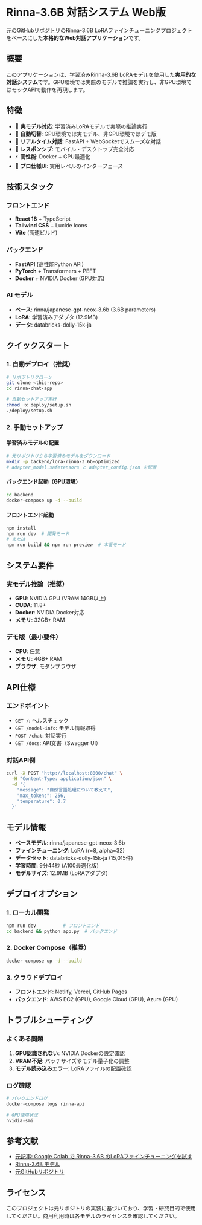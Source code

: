 # Rinna-3.6B 対話システム Web版

[元のGitHubリポジトリ](https://github.com/masanori-takada/250721_try2)のRinna-3.6B LoRAファインチューニングプロジェクトをベースにした**本格的なWeb対話アプリケーション**です。

## 概要

このアプリケーションは、学習済みRinna-3.6B LoRAモデルを使用した**実用的な対話システム**です。GPU環境では実際のモデルで推論を実行し、非GPU環境ではモックAPIで動作を再現します。

## 特徴

- 🤖 **実モデル対応**: 学習済みLoRAモデルで実際の推論実行
- 🔄 **自動切替**: GPU環境では実モデル、非GPU環境ではデモ版
- 💬 **リアルタイム対話**: FastAPI + WebSocketでスムーズな対話
- 📱 **レスポンシブ**: モバイル・デスクトップ完全対応
- ⚡ **高性能**: Docker + GPU最適化
- 🎨 **プロ仕様UI**: 実用レベルのインターフェース

## 技術スタック

### フロントエンド
- **React 18** + TypeScript
- **Tailwind CSS** + Lucide Icons
- **Vite** (高速ビルド)

### バックエンド
- **FastAPI** (高性能Python API)
- **PyTorch** + Transformers + PEFT
- **Docker** + NVIDIA Docker (GPU対応)

### AI モデル
- **ベース**: rinna/japanese-gpt-neox-3.6b (3.6B parameters)
- **LoRA**: 学習済みアダプタ (12.9MB)
- **データ**: databricks-dolly-15k-ja

## クイックスタート

### 1. 自動デプロイ（推奨）

```bash
# リポジトリクローン
git clone <this-repo>
cd rinna-chat-app

# 自動セットアップ実行
chmod +x deploy/setup.sh
./deploy/setup.sh
```

### 2. 手動セットアップ

#### 学習済みモデルの配置
```bash
# 元リポジトリから学習済みモデルをダウンロード
mkdir -p backend/lora-rinna-3.6b-optimized
# adapter_model.safetensors と adapter_config.json を配置
```

#### バックエンド起動（GPU環境）
```bash
cd backend
docker-compose up -d --build
```

#### フロントエンド起動
```bash
npm install
npm run dev  # 開発モード
# または
npm run build && npm run preview  # 本番モード
```

## システム要件

### 実モデル推論（推奨）
- **GPU**: NVIDIA GPU (VRAM 14GB以上)
- **CUDA**: 11.8+
- **Docker**: NVIDIA Docker対応
- **メモリ**: 32GB+ RAM

### デモ版（最小要件）
- **CPU**: 任意
- **メモリ**: 4GB+ RAM
- **ブラウザ**: モダンブラウザ

## API仕様

### エンドポイント
- `GET /`: ヘルスチェック
- `GET /model-info`: モデル情報取得
- `POST /chat`: 対話実行
- `GET /docs`: API文書（Swagger UI）

### 対話API例
```bash
curl -X POST "http://localhost:8000/chat" \
  -H "Content-Type: application/json" \
  -d '{
    "message": "自然言語処理について教えて",
    "max_tokens": 256,
    "temperature": 0.7
  }'
```

## モデル情報

- **ベースモデル**: rinna/japanese-gpt-neox-3.6b
- **ファインチューニング**: LoRA (r=8, alpha=32)
- **データセット**: databricks-dolly-15k-ja (15,015件)
- **学習時間**: 9分44秒 (A100最適化版)
- **モデルサイズ**: 12.9MB (LoRAアダプタ)

## デプロイオプション

### 1. ローカル開発
```bash
npm run dev          # フロントエンド
cd backend && python app.py  # バックエンド
```

### 2. Docker Compose（推奨）
```bash
docker-compose up -d --build
```

### 3. クラウドデプロイ
- **フロントエンド**: Netlify, Vercel, GitHub Pages
- **バックエンド**: AWS EC2 (GPU), Google Cloud (GPU), Azure (GPU)

## トラブルシューティング

### よくある問題
1. **GPU認識されない**: NVIDIA Dockerの設定確認
2. **VRAM不足**: バッチサイズやモデル量子化の調整
3. **モデル読み込みエラー**: LoRAファイルの配置確認

### ログ確認
```bash
# バックエンドログ
docker-compose logs rinna-api

# GPU使用状況
nvidia-smi
```

## 参考文献

- [元記事: Google Colab で Rinna-3.6B のLoRAファインチューニングを試す](https://note.com/npaka/n/nc387b639e50e)
- [Rinna-3.6B モデル](https://huggingface.co/rinna/japanese-gpt-neox-3.6b)
- [元GitHubリポジトリ](https://github.com/masanori-takada/250721_try2)

## ライセンス

このプロジェクトは元リポジトリの実装に基づいており、学習・研究目的で使用してください。商用利用時は各モデルのライセンスを確認してください。